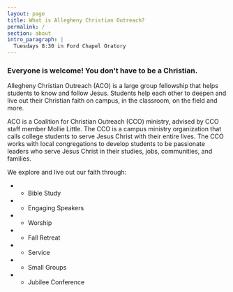 ```yaml
---
layout: page
title: What is Allegheny Christian Outreach?
permalink: /
section: about
intro_paragraph: |
  Tuesdays 8:30 in Ford Chapel Oratory
---
```

### Everyone is welcome! You don't have to be a Christian.

Allegheny Christian Outreach (ACO) is a large group fellowship that helps students to know and follow Jesus. Students help each other to deepen and live out their Christian faith on campus, in the classroom, on the field and more.

ACO is a Coalition for Christian Outreach (CCO) ministry, advised by CCO staff member Mollie Little. The CCO is a campus ministry organization that calls
college students to serve Jesus Christ with their entire lives. The CCO works
with local congregations to develop students to be passionate leaders who serve Jesus Christ in their studies, jobs, communities, and families.

We explore and live out our faith through:
- - Bible Study
- - Engaging Speakers
- - Worship
- - Fall Retreat
- - Service
- - Small Groups
- - Jubilee Conference
